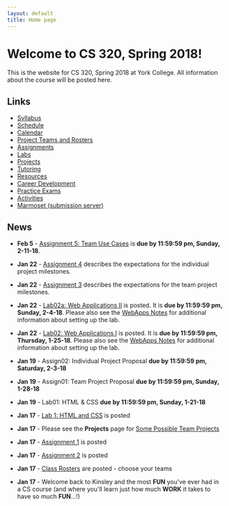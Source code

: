 ```yaml
---
layout: default
title: Home page
---
```


# Welcome to CS 320, Spring 2018!

This is the website for CS 320, Spring 2018 at York College.
All information about the course will be posted here.

## Links

* [Syllabus](syllabus.html)
* [Schedule](schedule.html)
* [Calendar](CS320-Spring2018Calendar.pdf)
* [Project Teams and Rosters](teams-and-rosters/index.html)
* [Assignments](assign/index.html)
* [Labs](labs/index.html)
* [Projects](projects/index.html)
* [Tutoring](CS320-Sp18-TutoringSchedule.pdf)
* [Resources](resources/index.html)
* [Career Development](careers/index.html)
* [Practice Exams](practice/index.html)
* [Activities](activities.html)
* [Marmoset (submission server)](https://cs.ycp.edu/marmoset)

## News

<!-- Commenting out News until it's needed - and the dates will change, anyway

* **Apr 23** - [Assignment 10](assign/assign10.html) is an individual reflection on the team project.  [Assignment 11](assign/assign11.html) is a self/peer evaluation for the team project.  They are both due Tuesday, May 8th by 11:59 PM.

* **Apr 23** - [Assignment 9](assign/assign09.html) describes the deliverables for the individual project.

* **Apr 23** - [Assignment 8](assign/assign08.html) describes the deliverables for the team project.

* **Apr 23** - [Team Project Milestone 4](assign/assign03.html) is due Wednesay, May 2nd.  This will be a 10-minute (max) in-class team presentation/demonstration of your team's progress since milestone 3.  You should have a 95% working system, with a higher degree of "polish".  All SQL database functionality should be implemented for this milestone.  See the guidelines for [Team Project Milestone 4](assign/assign03.html).

* **Apr 16** - [Individual Project Milestone4](assign/assign04.html) is due Monday, April 23rd.  This will be your final 3-4 minute in-class demonstration of your individual project.

* **Apr 9** - [Team Project Milestone 3](assign/assign03.html) is due Monday, April 16th.  This will be a 10-minute (max) in-class team presentation/demonstration of your team's progress since milestone 2.  SQL database functionality **is required** for this milestone.  A large majority of your classes, methods, test cases, and web page navigation should be implemented by milestone 3, as well.

* **Apr 4** - [Individual Project Milestone3](assign/assign04.html) is due Monday, April 9th.  This will be a 3-4 minute in-class demonstration of your progress since Milestone 2.

* **Mar 24** - [Team Project Milestone 2](assign/assign03.html) is due Monday, April 2nd.  This will be a 10-minute (max) in-class team presentation/demonstration of your team's progress since milestone 1.  SQL database functionality is **NOT** required for this milestone (but **IS** required for the third milestone.)

* **Mar 21** - Posted an extensive example project on the [Resources page](./resources) that incorporates the Web Applications lab solution (Lab02) with the ORM Lab solution (Lab06).  It provides a web application front-end to the ORM queries, as well as demonstrates the use of login session information, and incorporation of a SQL database persistence layer with a many-to-many relationship.

* **Mar 19** - [Individual Project Milestone2](assign/assign04.html) is due Monday, March 26th.  This will be a 3-4 minute in-class demonstration of your progress since Milestone 1.

* **Mar 14** - The midterm exam will be in-class on **Wednesday, 3-28-18**.  It will be open notes and you can use any resource on the CS320 website, as well as your lab solutions.  A practice exam will be posted over the weekend.  We will use Friday, 3-23-18, to go over an end-to-end solution for the books database we've been working with, as well as review for the exam.

* **Mar 9** - [Lab06: ORM](labs/lab06.html) is posted.  It is due **Saturday, 3-17-18**.

* **Mar 7** - [Lab05: JDBC](labs/lab05.html) is posted.  It is due **Saturday, 3-10-18**.

* **Mar 5** - [Lab04: SQL, Queries, Joins](labs/lab04.html) is posted.  It is due **Tuesday, 3-6-18**.

* **Mar 4** - [Assignment 3: Team Project Milestones](assign/assign03.html) **Team Milestone 1: Minimal Working System** is **due on Monday, March 19th**.    This will be an 8-10 minute (max) in-class team presentation/demonstration of your team's progress on your UI structure and navigation.  You should have the vast majority of your servlets and JSPs defined, and be able to navigate between most, if not all, of your pages.  Your HTML/CSS will still be in a rough state - don't worry about making it "pretty", focus on functionality over form.

* **Feb 14** - [Assignment 4: Individual Project Milestones](assign/assign04.html) **Individual Milestone 1: Baseline** is **due on Monday, March 12th**.  This will be a 3-4 minute in-class demonstration of your progress, to date.

* **Feb 14** - [Assignment 6: Problem Domain Analysis](assign/assign06.html) is **due by 11:59:59, Saturday, 2-24-18**

* **Feb 9** - For the in-class presentations of your group's work-in-progress analysis models on Friday (2-16-18): please use [Violet UML](http://alexdp.free.fr/violetumleditor/page.php) to create a nicely-formatted electronic version of your team's model.  You can download the jarfile from the [Resources Page](resources/index.html).

-->

* **Feb 5** - [Assignment 5: Team Use Cases](assign/assign05.html) is **due by 11:59:59 pm, Sunday, 2-11-18**.

* **Jan 22** - [Assignment 4](assign/assign04.html) describes the expectations for the individual project milestones.
* **Jan 22** - [Assignment 3](assign/assign03.html) describes the expectations for the team project milestones.
* **Jan 22** - [Lab02a: Web Applications II](labs/lab02a.html) is posted.  It is **due by 11:59:59 pm, Sunday, 2-4-18**.  Please also see the [WebApps Notes](labs/lab02_notes.html) for additional information about setting up the lab.
* **Jan 22** - [Lab02: Web Applications I](labs/lab02.html) is posted.  It is **due by 11:59:59 pm, Thursday, 1-25-18**.  Please also see the [WebApps Notes](labs/lab02_notes.html) for additional information about setting up the lab.

* **Jan 19** - Assign02: Individual Project Proposal **due by 11:59:59 pm, Saturday, 2-3-18**
* **Jan 19** - Assign01: Team Project Proposal **due by 11:59:59 pm, Sunday, 1-28-18**
* **Jan 19** - Lab01: HTML & CSS **due by 11:59:59 pm, Sunday, 1-21-18**

* **Jan 17** - [Lab 1: HTML and CSS](labs/lab01.html) is posted
* **Jan 17** - Please see the **Projects** page for [Some Possible Team Projects](projects/index.html)
* **Jan 17** - [Assignment 1](assign/assign01.html) is posted
* **Jan 17** - [Assignment 2](assign/assign02.html) is posted
* **Jan 17** - [Class Rosters](teams-and-rosters/index.html) are posted - choose your teams
* **Jan 17** - Welcome back to Kinsley and the most **FUN** you've ever had in a CS course (and where you'll learn just how much **WORK** it takes to have so much **FUN**...!)
